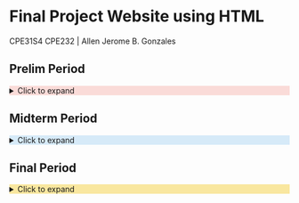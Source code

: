 # Final Project Website using HTML

CPE31S4 CPE232 | Allen Jerome B. Gonzales

## Prelim Period

<details>
  <summary style="background-color: #FADBD8;">Click to expand</summary>

### Prelim Period Content

**Prelim Period:**

- [Hands-on Activity 1 - Creating Virtual Machines](https://github.com/qajgonzales1/HOA1.git)
- [Hands-on Activity 2 - SSH Key-Based Authentication and GIT Setup](https://github.com/qajgonzales1/HOA2.git)
- [Hands-on Activity 3 - Install SSH server on CentOS or RHEL 8](https://github.com/qajgonzales1/HOA3.git)
- [Hands-on Activity 4 - Ansible Basics](https://github.com/qajgonzales1/HOA4.git)
- [Hands-on Activity 5 - Implementing Ansible roles in playbooks](https://github.com/qajgonzales1/HOA5.git)
- [Prelim Examination - Major Examination](https://github.com/qajgonzales1/Gonzales_PrelimExam.git)

</details>

## Midterm Period

<details>
  <summary style="background-color: #D6EAF8;">Click to expand</summary>

### Midterm Period Content

**Midterm Period:**

- [Hands-on Activity 6 - Targeting specific nodes](https://github.com/qajgonzales1/HOA6.git)
- [Hands-on Activity 7 - Managing files and Creating Roles in Ansible](https://github.com/qajgonzales1/HOA7.git)
- [Hands-on Activity 8 - Install, Configure and Manage Enterprise Availability Monitoring via Ansible](https://github.com/qajgonzales1/HOA-8.git)
- [Hands-on Activity 9 - Install, Configure and Manage Enterprise Performance Monitoring via Ansible](https://github.com/qajgonzales1/HOA9.git)
- [Hands-on Activity 10 - Install, Configure and Manage Enterprise Log Monitoring via Ansible](https://github.com/qajgonzales1/HOA10.git)
- [Midterm Exam - Major Examination](https://github.com/qajgonzales1/CPE_MIDEXAM_GONZALES.git)

</details>

## Final Period

<details>
  <summary style="background-color: #F9E79F;">Click to expand</summary>

### Final Period Content

**Final Period:**

- [Hands-on Activity 11 - Containerization](https://github.com/qajgonzales1/HOA11.git)
- [Hands-on Activity 12 - Build a sample web app in a Docker Container](https://github.com/qajgonzales1/HOA12.git)
- [Hands-on Activity 13 - Openstack Prerequisite Installation](https://github.com/qajgonzales1/HOA13.git)
- Hands-on Activity 14 - Openstack Installation(Keystone, Glance, Nova)
- Hands-on Activity 15 - Openstack Installation(Neutron, Horizon, Cinder)

I’m currently learning **Managing Enterprise Servers**

In this course, I have learned how to implement what I have learned before about the Linux OS, and apply it onto this course. I have learned how to create connected servers using ssh, I have learned how to create yaml files that do system updates, installations, and the likes. I have learned how to use ansible to make use of scripts to manage other servers with the use of ansible and ssh. I have learned to use tags and roles to create a better filtering for tasks. I have learned how to create containers to conserve resources and still apply ansible roles and tasks. This course has taught me a lot, and I believe that it will make me a better worker in the future.

- 📫 How to reach me **qajgonzales1@tip.edu.ph**

</details>
